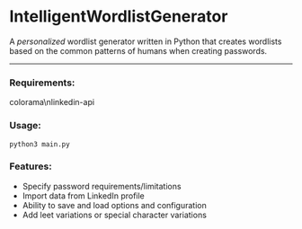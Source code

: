 # IntelligentWordlistGenerator
A *personalized* wordlist generator written in Python that creates wordlists based on the common patterns of humans when creating passwords. 


---
### Requirements:

colorama\nlinkedin-api

### Usage:

`python3 main.py`

### Features:

* Specify password requirements/limitations
* Import data from LinkedIn profile
* Ability to save and load options and configuration
* Add leet variations or special character variations
